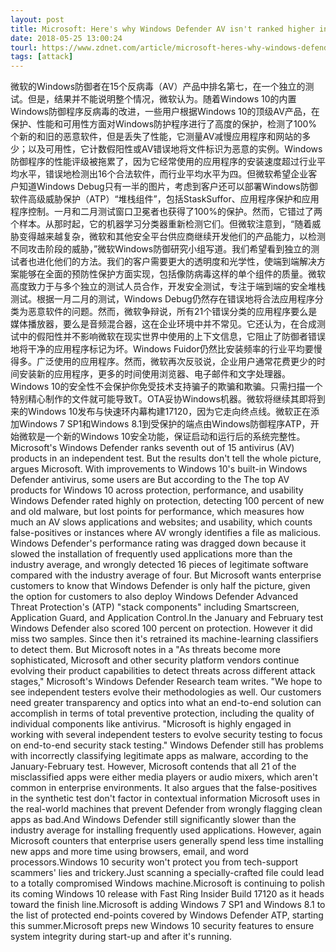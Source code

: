 ```yaml
---
layout: post
title: Microsoft: Here's why Windows Defender AV isn't ranked higher in new antivirus tests
date: 2018-05-25 13:00:24
tourl: https://www.zdnet.com/article/microsoft-heres-why-windows-defender-av-isnt-ranked-higher-in-new-antivirus-tests/
tags: [attack]
---
```

微软的Windows防御者在15个反病毒（AV）产品中排名第七，在一个独立的测试。但是，结果并不能说明整个情况，微软认为。随着Windows 10的内置Windows防御程序反病毒的改进，一些用户根据Windows 10的顶级AV产品，在保护、性能和可用性方面对Windows防护程序进行了高度的保护，检测了100%个新的和旧的恶意软件，但是丢失了性能，它测量AV减慢应用程序和网站的多少；以及可用性，它计数假阳性或AV错误地将文件标识为恶意的实例。Windows防御程序的性能评级被拖累了，因为它经常使用的应用程序的安装速度超过行业平均水平，错误地检测出16个合法软件，而行业平均水平为四。但微软希望企业客户知道Windows Debug只有一半的图片，考虑到客户还可以部署Windows防御软件高级威胁保护（ATP）“堆栈组件”，包括StaskSuffor、应用程序保护和应用程序控制。一月和二月测试窗口卫冕者也获得了100%的保护。然而，它错过了两个样本。从那时起，它的机器学习分类器重新检测它们。但微软注意到，“随着威胁变得越来越复杂，微软和其他安全平台供应商继续开发他们的产品能力，以检测不同攻击阶段的威胁，”微软Windows防御研究小组写道。我们希望看到独立的测试者也进化他们的方法。我们的客户需要更大的透明度和光学性，使端到端解决方案能够在全面的预防性保护方面实现，包括像防病毒这样的单个组件的质量。微软高度致力于与多个独立的测试人员合作，开发安全测试，专注于端到端的安全堆栈测试。根据一月二月的测试，Windows Debug仍然存在错误地将合法应用程序分类为恶意软件的问题。然而，微软争辩说，所有21个错误分类的应用程序要么是媒体播放器，要么是音频混合器，这在企业环境中并不常见。它还认为，在合成测试中的假阳性并不影响微软在现实世界中使用的上下文信息，它阻止了防御者错误地将干净的应用程序标记为坏。Windows Fuidor仍然比安装频率的行业平均要慢得多。广泛使用的应用程序。然而，微软再次反驳说，企业用户通常花费更少的时间安装新的应用程序，更多的时间使用浏览器、电子邮件和文字处理器。Windows 10的安全性不会保护你免受技术支持骗子的欺骗和欺骗。只需扫描一个特别精心制作的文件就可能导致T。OTA妥协Windows机器。微软将继续其即将到来的Windows 10发布与快速环内幕构建17120，因为它走向终点线。微软正在添加Windows 7 SP1和Windows 8.1到受保护的端点由Windows防御程序ATP，开始微软是一个新的Windows 10安全功能，保证启动和运行后的系统完整性。
Microsoft's Windows Defender ranks seventh out of 15 antivirus (AV) products in an independent test. But the results don't tell the whole picture, argues Microsoft. With improvements to Windows 10's built-in Windows Defender antivirus, some users are But according to the The top AV products for Windows 10 across protection, performance, and usability Windows Defender rated highly on protection, detecting 100 percent of new and old malware, but lost points for performance, which measures how much an AV slows applications and websites; and usability, which counts false-positives or instances where AV wrongly identifies a file as malicious. Windows Defender's performance rating was dragged down because it slowed the installation of frequently used applications more than the industry average, and wrongly detected 16 pieces of legitimate software compared with the industry average of four. But Microsoft wants enterprise customers to know that Windows Defender is only half the picture, given the option for customers to also deploy Windows Defender Advanced Threat Protection's (ATP) "stack components" including Smartscreen, Application Guard, and Application Control.In the January and February test Windows Defender also scored 100 percent on protection. However it did miss two samples. Since then it's retrained its machine-learning classifiers to detect them. But Microsoft notes in a "As threats become more sophisticated, Microsoft and other security platform vendors continue evolving their product capabilities to detect threats across different attack stages," Microsoft's Windows Defender Research team writes. "We hope to see independent testers evolve their methodologies as well. Our customers need greater transparency and optics into what an end-to-end solution can accomplish in terms of total preventive protection, including the quality of individual components like antivirus. "Microsoft is highly engaged in working with several independent testers to evolve security testing to focus on end-to-end security stack testing." Windows Defender still has problems with incorrectly classifying legitimate apps as malware, according to the January-February test. However, Microsoft contends that all 21 of the misclassified apps were either media players or audio mixers, which aren't common in enterprise environments. It also argues that the false-positives in the synthetic test don't factor in contextual information Microsoft uses in the real-world machines that prevent Defender from wrongly flagging clean apps as bad.And Windows Defender still significantly slower than the industry average for installing frequently used applications. However, again Microsoft counters that enterprise users generally spend less time installing new apps and more time using browsers, email, and word processors.Windows 10 security won't protect you from tech-support scammers' lies and trickery.Just scanning a specially-crafted file could lead to a totally compromised Windows machine.Microsoft is continuing to polish its coming Windows 10 release with Fast Ring Insider Build 17120 as it heads toward the finish line.Microsoft is adding Windows 7 SP1 and Windows 8.1 to the list of protected end-points covered by Windows Defender ATP, starting this summer.Microsoft preps new Windows 10 security features to ensure system integrity during start-up and after it's running.
